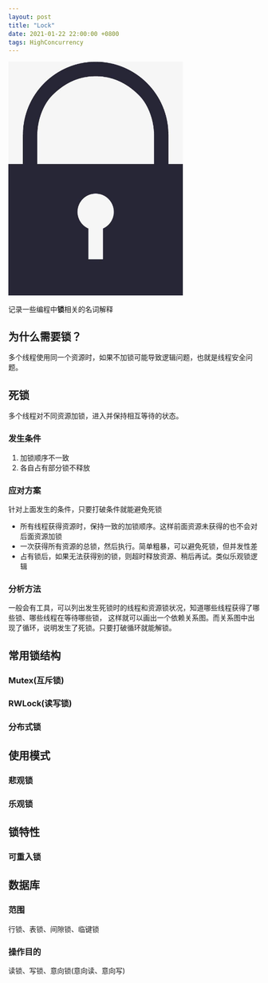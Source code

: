 ```yaml
---
layout: post
title: "Lock"
date: 2021-01-22 22:00:00 +0800
tags: HighConcurrency
---
```


<img src="/assets/images/2021-01-23-Lock_1.jpeg" alt="Lock" width="350"/>

记录一些编程中**锁**相关的名词解释

## 为什么需要锁？

多个线程使用同一个资源时，如果不加锁可能导致逻辑问题，也就是线程安全问题。

## 死锁

多个线程对不同资源加锁，进入并保持相互等待的状态。

### 发生条件

1. 加锁顺序不一致
2. 各自占有部分锁不释放

### 应对方案

针对上面发生的条件，只要打破条件就能避免死锁

- 所有线程获得资源时，保持一致的加锁顺序。这样前面资源未获得的也不会对后面资源加锁
- 一次获得所有资源的总锁，然后执行。简单粗暴，可以避免死锁，但并发性差
- 占有锁后，如果无法获得别的锁，则超时释放资源、稍后再试。类似乐观锁逻辑

### 分析方法

一般会有工具，可以列出发生死锁时的线程和资源锁状况，知道哪些线程获得了哪些锁、哪些线程在等待哪些锁，
这样就可以画出一个依赖关系图。而关系图中出现了循环，说明发生了死锁。只要打破循环就能解锁。

## 常用锁结构

### Mutex(互斥锁)

### RWLock(读写锁)

### 分布式锁

## 使用模式

### 悲观锁

### 乐观锁

## 锁特性

### 可重入锁

## 数据库

### 范围

行锁、表锁、间隙锁、临键锁

### 操作目的

读锁、写锁、意向锁(意向读、意向写)
